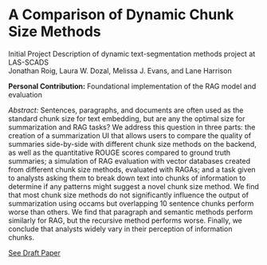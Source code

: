 # A Comparison of Dynamic Chunk Size Methods
Initial Project Description of dynamic text-segmentation methods project at LAS-SCADS\
Jonathan Roig, Laura W. Dozal, Melissa J. Evans, and Lane Harrison

**Personal Contribution:** Foundational implementation of the RAG model and evaluation

*Abstract:* Sentences, paragraphs, and documents are often used as the standard chunk size for text embedding, but are any the optimal size for summarization and RAG tasks? We address this question in three parts: the creation of a summarization UI that allows users to compare the quality of summaries side-by-side with different chunk size methods on the backend, as well as the quantitative ROUGE scores compared to ground truth summaries; a simulation of RAG evaluation with vector databases created from different chunk size methods, evaluated with RAGAs; and a task given to analysts asking them to break down text into chunks of information to determine if any patterns might suggest a novel chunk size method. We find that most chunk size methods do not significantly influence the output of summarization using occams but overlapping 10 sentence chunks perform worse than others. We find that paragraph and semantic methods perform similarly for RAG, but the recursive method performs worse. Finally, we conclude that analysts widely vary in their perception of information chunks.

[See Draft Paper](https://github.com/lwdozal/RAG_ChunkSize/blob/main/Chunk%20Size%20Final%20Paper.pdf)
